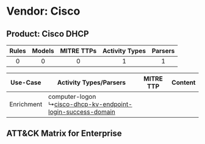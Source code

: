 Vendor: Cisco
=============
Product: Cisco DHCP
-------------------
| Rules | Models | MITRE TTPs | Activity Types | Parsers |
|:-----:|:------:|:----------:|:--------------:|:-------:|
|   0   |   0    |     0      |       1        |    1    |

|  Use-Case  | Activity Types/Parsers    | MITRE TTP | Content    |
|:----------:| ---- | --------- | ---- |
| Enrichment |  computer-logon<br> ↳[cisco-dhcp-kv-endpoint-login-success-domain](Ps/pC_ciscodhcpkvendpointloginsuccessdomain.md)<br> |    | [](RM/r_m_cisco_cisco_dhcp_Enrichment.md) |

ATT&CK Matrix for Enterprise
----------------------------
